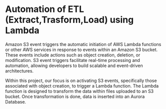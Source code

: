 # Automation of ETL (Extract,Trasform,Load) using Lambda

Amazon S3 event triggers the automatic initiation of AWS Lambda functions or other AWS services in response to events within an Amazon S3 bucket. These events include actions such as object creation, deletion, or modification. S3 event triggers facilitate real-time processing and automation, allowing developers to build scalable and event-driven architectures.

Within this project, our focus is on activating S3 events, specifically those associated with object creation, to trigger a Lambda function. The Lambda function is designed to transform the data within files uploaded to an S3 bucket. Once transformation is done, data is inserted into an Aurora Database.
